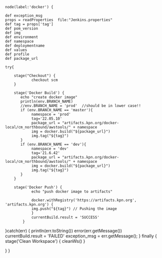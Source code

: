     
    node(label:'docker') {

    def exception_msg 
    props = readProperties  file:"Jenkins.properties"
	def tag = props['tag']
	def pom_version
	def img
	def environment
	def namespace
	def deploymentname
	def values  
	def profile
	def package_url
		
	try{

        stage("Checkout") {
                checkout scm
        }

        stage('Docker Build') {
           echo "create docker image"
           println(env.BRANCH_NAME)
           //env.BRANCH_NAME = 'prod'  //should be in lower case!!
           if (env.BRANCH_NAME == 'master'){
                namespace = 'prod'
                tag='22.05.10'
                package_url = "artifacts.kpn.org/docker-local/cm_northbound/awstools/" + namespace
                img = docker.build("${package_url}")
                img.tag("${tag}")
           }
           if (env.BRANCH_NAME == 'dev'){
                namespace = 'dev'
                tag='21.6.42'
                package_url = "artifacts.kpn.org/docker-local/cm_northbound/awstools/" + namespace
                img = docker.build("${package_url}")
                img.tag("${tag}")
           }
        }

        stage('Docker Push') {
                echo "push docker image to artifacts"
                
                docker.withRegistry('https://artifacts.kpn.org', 'artifacts.kpn.org') {
                img.push("${tag}") // Pushing the image
                }
                currentBuild.result = 'SUCCESS'
            }

   }catch(err) {
        println(err.toString())
        error(err.getMessage())
		currentBuild.result = 'FAILED'
		exception_msg = err.getMessage();
		 } finally {
        stage('Clean Workspace') {
            cleanWs()
            }
             
  }
 }
